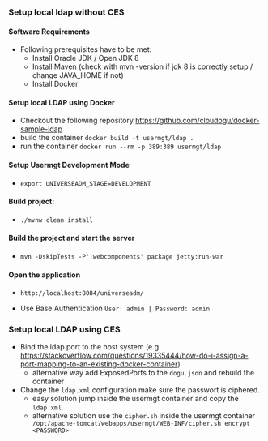 ### Setup local ldap without CES

#### Software Requirements
* Following prerequisites have to be met:
    - Install Oracle JDK / Open JDK 8
    - Install Maven (check with mvn -version if jdk 8 is correctly setup / change JAVA_HOME if not)
    - Install Docker

#### Setup local LDAP using Docker
* Checkout the following repository https://github.com/cloudogu/docker-sample-ldap
* build the container `docker build -t usermgt/ldap .`
* run the container `docker run --rm -p 389:389 usermgt/ldap`

#### Setup Usermgt Development Mode
* `export UNIVERSEADM_STAGE=DEVELOPMENT`

#### Build project:
- `./mvnw clean install`

#### Build the project and start the server
* `mvn -DskipTests -P'!webcomponents' package jetty:run-war `

#### Open the application
* `http://localhost:8084/universeadm/`
- Use Base Authentication `User: admin | Password: admin`

### Setup local LDAP using CES
* Bind the ldap port to the host system (e.g https://stackoverflow.com/questions/19335444/how-do-i-assign-a-port-mapping-to-an-existing-docker-container)
    - alternative way add ExposedPorts to the `dogu.json` and rebuild the container
* Change the `ldap.xml` configuration make sure the passwort is ciphered.
    - easy solution jump inside the usermgt container and copy the `ldap.xml`
    - alternative solution use the `cipher.sh` inside the usermgt container ` /opt/apache-tomcat/webapps/usermgt/WEB-INF/cipher.sh encrypt <PASSWORD>`


